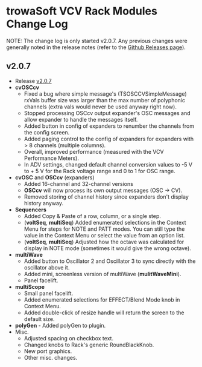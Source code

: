 # trowaSoft VCV Rack Modules Change Log

NOTE: The change log is only started v2.0.7. Any previous changes were generally noted in the release notes (refer to the [Github Releases page](https://github.com/j4s0n-c/trowaSoft-VCV/releases)).

## v2.0.7 
- Release [v2.0.7](https://github.com/j4s0n-c/trowaSoft-VCV/releases/tag/v2.0.7)
- **cvOSCcv**
	- Fixed a bug where simple message's (TSOSCCVSimpleMessage) rxVals buffer size was larger than the max number of polyphonic channels (extra vals would never be used anyway right now).
	- Stopped processing OSCcv output expander's OSC messages and allow expander to handle the messages itself.  
	- Added button in config of expanders to renumber the channels from the config screen.
	- Added paging control to the config of expanders for expanders with > 8 channels (multiple columns).
	- Overall, improved performance (measured with the VCV Performance Meters).
	- In ADV settings, changed default channel conversion values to -5 V to + 5 V for the Rack voltage range and 0 to 1 for OSC range.
- **cvOSC** and **OSCcv** (expanders)
	- Added 16-channel and 32-channel versions
	- **OSCcv** will now process its own output messages (OSC -> CV).
	- Removed storing of channel history since expanders don't display history anyway.
- **Sequencers**
	- Added Copy & Paste of a row, column, or a single step.
	- (**voltSeq**, **multiSeq**) Added enumerated selections in the Context Menu for steps for NOTE and PATT modes. You can still type the value in the Context Menu or select the value from an option list.
	- (**voltSeq**, **multiSeq**) Adjusted how the octave was calculated for display in NOTE mode (sometimes it would give the wrong octave).
- **multiWave**
	- Added button to Oscillator 2 and Oscillator 3 to sync directly with the oscillator above it.
	- Added mini, screenless version of multiWave (**mulitWaveMini**).
	- Panel facelift.
- **multiScope**
	- Small panel facelift.
	- Added enumerated selections for EFFECT/Blend Mode knob in Context Menu. 
	- Added double-click of resize handle will return the screen to the default size.
- **polyGen** - Added polyGen to plugin.
- Misc.
	- Adjusted spacing on checkbox text.
	- Changed knobs to Rack's generic RoundBlackKnob.
	- New port graphics.
	- Other misc. changes.
